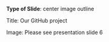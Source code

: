 **Type of Slide**: center image outline

Title: Our GitHub project

Image: Please see presentation slide 6

